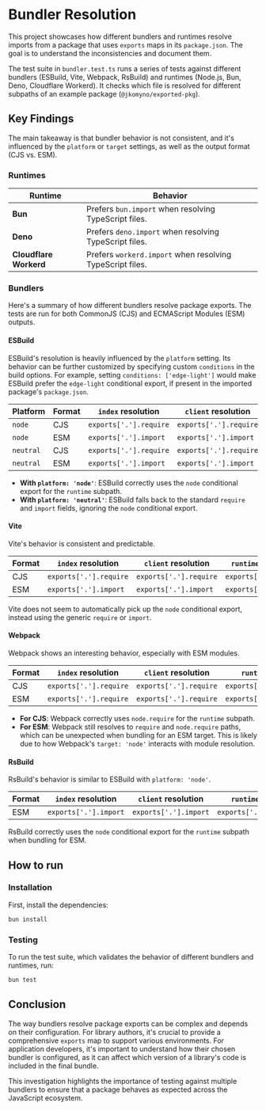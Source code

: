 # Bundler Resolution

This project showcases how different bundlers and runtimes resolve imports from a package that uses `exports` maps in its `package.json`. The goal is to understand the inconsistencies and document them.

The test suite in `bundler.test.ts` runs a series of tests against different bundlers (ESBuild, Vite, Webpack, RsBuild) and runtimes (Node.js, Bun, Deno, Cloudflare Workerd). It checks which file is resolved for different subpaths of an example package (`@jkomyno/exported-pkg`).

## Key Findings

The main takeaway is that bundler behavior is not consistent, and it's influenced by the `platform` or `target` settings, as well as the output format (CJS vs. ESM).

### Runtimes

| Runtime | Behavior |
| --- | --- |
| **Bun** | Prefers `bun.import` when resolving TypeScript files. |
| **Deno** | Prefers `deno.import` when resolving TypeScript files. |
| **Cloudflare Workerd** | Prefers `workerd.import` when resolving TypeScript files. |

### Bundlers

Here's a summary of how different bundlers resolve package exports. The tests are run for both CommonJS (CJS) and ECMAScript Modules (ESM) outputs.

#### ESBuild

ESBuild's resolution is heavily influenced by the `platform` setting. Its behavior can be further customized by specifying custom `conditions` in the build options. For example, setting `conditions: ['edge-light']` would make ESBuild prefer the `edge-light` conditional export, if present in the imported package's `package.json`.

| Platform | Format | `index` resolution | `client` resolution | `runtime` resolution |
| --- | --- | --- | --- | --- |
| `node` | CJS | `exports['.'].require` | `exports['.'].require` | `exports['.'].node.require` |
| `node` | ESM | `exports['.'].import` | `exports['.'].import` | `exports['.'].node.import` |
| `neutral` | CJS | `exports['.'].require` | `exports['.'].require` | `exports['.'].require` |
| `neutral` | ESM | `exports['.'].import` | `exports['.'].import` | `exports['.'].import` |

- **With `platform: 'node'`**: ESBuild correctly uses the `node` conditional export for the `runtime` subpath.
- **With `platform: 'neutral'`**: ESBuild falls back to the standard `require` and `import` fields, ignoring the `node` conditional export.

#### Vite

Vite's behavior is consistent and predictable.

| Format | `index` resolution | `client` resolution | `runtime` resolution |
| --- | --- | --- | --- |
| CJS | `exports['.'].require` | `exports['.'].require` | `exports['.'].require` |
| ESM | `exports['.'].import` | `exports['.'].import` | `exports['.'].import` |

Vite does not seem to automatically pick up the `node` conditional export, instead using the generic `require` or `import`.

#### Webpack

Webpack shows an interesting behavior, especially with ESM modules.

| Format | `index` resolution | `client` resolution | `runtime` resolution |
| --- | --- | --- | --- |
| CJS | `exports['.'].require` | `exports['.'].require` | `exports['.'].node.require` |
| ESM | `exports['.'].require` | `exports['.'].require` | `exports['.'].node.require` |

- **For CJS**: Webpack correctly uses `node.require` for the `runtime` subpath.
- **For ESM**: Webpack still resolves to `require` and `node.require` paths, which can be unexpected when bundling for an ESM target. This is likely due to how Webpack's `target: 'node'` interacts with module resolution.

#### RsBuild

RsBuild's behavior is similar to ESBuild with `platform: 'node'`.

| Format | `index` resolution | `client` resolution | `runtime` resolution |
| --- | --- | --- | --- |
| ESM | `exports['.'].import` | `exports['.'].import` | `exports['.'].node.import` |

RsBuild correctly uses the `node` conditional export for the `runtime` subpath when bundling for ESM.

## How to run

### Installation

First, install the dependencies:

```bash
bun install
```

### Testing

To run the test suite, which validates the behavior of different bundlers and runtimes, run:

```bash
bun test
```

## Conclusion

The way bundlers resolve package exports can be complex and depends on their configuration. For library authors, it's crucial to provide a comprehensive `exports` map to support various environments. For application developers, it's important to understand how their chosen bundler is configured, as it can affect which version of a library's code is included in the final bundle.

This investigation highlights the importance of testing against multiple bundlers to ensure that a package behaves as expected across the JavaScript ecosystem.

